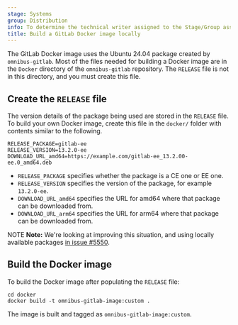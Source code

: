 ```yaml
---
stage: Systems
group: Distribution
info: To determine the technical writer assigned to the Stage/Group associated with this page, see https://handbook.gitlab.com/handbook/product/ux/technical-writing/#assignments
title: Build a GitLab Docker image locally
---
```


The GitLab Docker image uses the Ubuntu 24.04 package created by
`omnibus-gitlab`. Most of the files needed for building a Docker image
are in the `Docker` directory of the `omnibus-gitlab` repository.
The `RELEASE` file is not in this directory, and you must create this file.

## Create the `RELEASE` file

The version details of the package being used are stored in the `RELEASE` file.
To build your own Docker image, create this file in the `docker/` folder with
contents similar to the following.

```plaintext
RELEASE_PACKAGE=gitlab-ee
RELEASE_VERSION=13.2.0-ee
DOWNLOAD_URL_amd64=https://example.com/gitlab-ee_13.2.00-ee.0_amd64.deb
```

- `RELEASE_PACKAGE` specifies whether the package is a CE one or EE one.
- `RELEASE_VERSION` specifies the version of the package, for example `13.2.0-ee`.
- `DOWNLOAD_URL_amd64` specifies the URL for amd64 where that package can be downloaded from.
- `DOWNLOAD_URL_arm64` specifies the URL for arm64 where that package can be downloaded from.

NOTE **Note:**
We're looking at improving this situation, and using locally available packages
[in issue #5550](https://gitlab.com/gitlab-org/omnibus-gitlab/-/issues/5550).

## Build the Docker image

To build the Docker image after populating the `RELEASE` file:

```shell
cd docker
docker build -t omnibus-gitlab-image:custom .
```

The image is built and tagged as `omnibus-gitlab-image:custom`.
